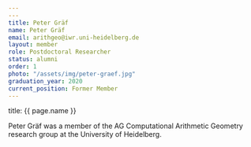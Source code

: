 ```yaml
---
---
title: Peter Gräf
name: Peter Gräf
email: arithgeo@iwr.uni-heidelberg.de
layout: member
role: Postdoctoral Researcher
status: alumni
order: 1
photo: "/assets/img/peter-graef.jpg"
graduation_year: 2020
current_position: Former Member
---
```



title: {{ page.name }}

Peter Gräf was a member of the AG Computational Arithmetic Geometry research group at the University of Heidelberg.